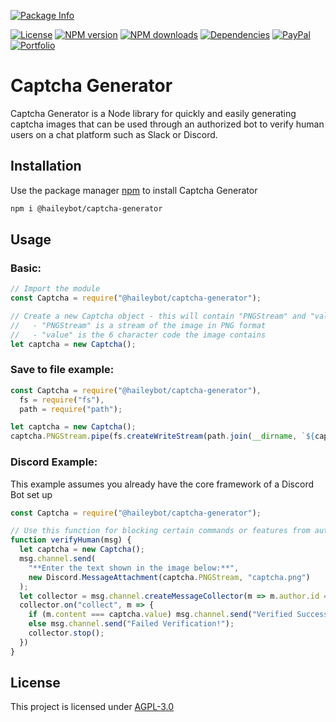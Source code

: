 [![Package Info](https://nodei.co/npm/@haileybot/captcha-generator.png?downloads=true)](https://nodei.co/npm/@haileybot/captcha-generator/)

[![License](https://img.shields.io/github/license/HaileyBot/captcha-generator?color=d32)](https://github.com/HaileyBot/captcha-generator/blob/master/LICENSE)
[![NPM version](https://img.shields.io/npm/v/@haileybot/captcha-generator.svg?maxAge=3600&color=d52)](https://www.npmjs.com/package/@haileybot/captcha-generator)
[![NPM downloads](https://img.shields.io/npm/dt/@haileybot/captcha-generator.svg?maxAge=3600&color=db0)](https://www.npmjs.com/package/@haileybot/captcha-generator)
[![Dependencies](https://img.shields.io/david/HaileyBot/captcha-generator.svg?maxAge=3600&color=2c1)](https://david-dm.org/HaileyBot/captcha-generator)
[![PayPal](https://img.shields.io/badge/donate-paypal-13e)](https://donate.haileybot.com)
[![Portfolio](https://img.shields.io/badge/-view%20portfolio-blueviolet)](https://cheesits456.dev)

# Captcha Generator

Captcha Generator is a Node library for quickly and easily generating captcha images that can be used through an authorized bot to verify human users on a chat platform such as Slack or Discord.

## Installation

Use the package manager [npm](https://www.npmjs.com/) to install Captcha Generator

```bash
npm i @haileybot/captcha-generator
```

## Usage

### Basic:

```js
// Import the module
const Captcha = require("@haileybot/captcha-generator");

// Create a new Captcha object - this will contain "PNGStream" and "value"
//   - "PNGStream" is a stream of the image in PNG format
//   - "value" is the 6 character code the image contains
let captcha = new Captcha();
```

### Save to file example:

```js
const Captcha = require("@haileybot/captcha-generator"),
  fs = require("fs"),
  path = require("path");

let captcha = new Captcha();
captcha.PNGStream.pipe(fs.createWriteStream(path.join(__dirname, `${captcha.value}.png`)));

```

### Discord Example:
This example assumes you already have the core framework of a Discord Bot set up

```js
const Captcha = require("@haileybot/captcha-generator");

// Use this function for blocking certain commands or features from automated self-bots
function verifyHuman(msg) {
  let captcha = new Captcha();
  msg.channel.send(
    "**Enter the text shown in the image below:**",
    new Discord.MessageAttachment(captcha.PNGStream, "captcha.png")
  );
  let collector = msg.channel.createMessageCollector(m => m.author.id === msg.author.id);
  collector.on("collect", m => {
    if (m.content === captcha.value) msg.channel.send("Verified Successfully!");
    else msg.channel.send("Failed Verification!");
    collector.stop();
  })
}

```

## License
This project is licensed under [AGPL-3.0](https://github.com/HaileyBot/captcha-generator/blob/master/LICENSE)
